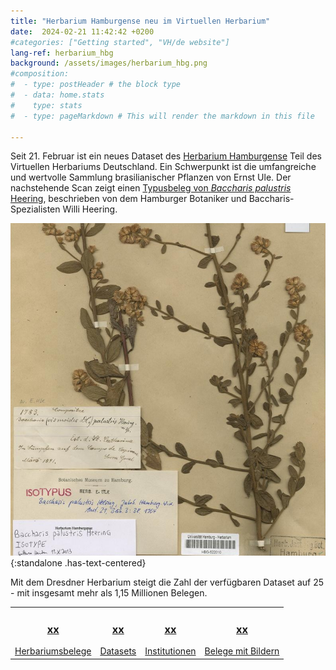 ```yaml
---
title: "Herbarium Hamburgense neu im Virtuellen Herbarium"
date:  2024-02-21 11:42:42 +0200
#categories: ["Getting started", "VH/de website"]
lang-ref: herbarium_hbg
background: /assets/images/herbarium_hbg.png
#composition:
#  - type: postHeader # the block type
#  - data: home.stats
#    type: stats
#  - type: pageMarkdown # This will render the markdown in this file

---
```


Seit 21. Februar ist ein neues Dataset des [Herbarium Hamburgense](/data/?datasetKey=85c8e444-f762-11e1-a439-00145eb45e9a&view=GALLERY) Teil des Virtuellen Herbariums Deutschland. Ein Schwerpunkt ist die umfangreiche und wertvolle Sammlung brasilianischer Pflanzen von Ernst Ule. Der nachstehende Scan zeigt einen [Typusbeleg von *Baccharis palustris* Heering](/data/?entity=1699804434&taxonKey=3129330&view=TABLE), beschrieben von dem Hamburger Botaniker und Baccharis-Spezialisten Willi Heering.

![Typbeleg von Baccharis palustris Heering](/assets/images/HBG_Baccharis_palustris.jpg){:standalone .has-text-centered}

Mit dem Dresdner Herbarium steigt die Zahl der verfügbaren Dataset auf 25 - mit insgesamt mehr als 1,15 Millionen Belegen.

<table>
  <tr>
	<td style="text-align:center">
		<a href="/data?view=TABLE"><h3><span data-ajax-url="https://api.gbif.org/v1/occurrence/search?networkKey=3aee7756-565e-4dc5-b22c-f997fbd7105c&limit=0">xx</span></h3>
		Herbariumsbelege</a>
	</td>
    <td style="text-align:center">
		<a href="https://www.gbif.org/network/3aee7756-565e-4dc5-b22c-f997fbd7105c/dataset"><h3><span data-ajax-url="https://api.gbif.org/v1/network/3aee7756-565e-4dc5-b22c-f997fbd7105c/constituents?limit=0">xx</span></h3>
		Datasets</a>
    </td>
    <td style="text-align:center">
		<a href="https://www.gbif.org/network/3aee7756-565e-4dc5-b22c-f997fbd7105c/publisher"><h3><span data-ajax-url="https://api.gbif.org/v1/network/3aee7756-565e-4dc5-b22c-f997fbd7105c/organization?limit=0">xx</span></h3>
		Institutionen</a>
    </td>
    <td style="text-align:center">
		<a href="/data?view=GALLERY"><h3><span data-ajax-url="https://api.gbif.org/v1/occurrence/search?mediaType=StillImage&networkKey=3aee7756-565e-4dc5-b22c-f997fbd7105c&limit=0">xx</span></h3>
		Belege mit Bildern</a>
    </td>
  </tr>
</table>